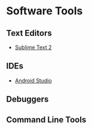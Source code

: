 # Software Tools

## Text Editors
- [Sublime Text 2](https://www.sublimetext.com/)

## IDEs
- [Android Studio](https://developer.android.com/sdk/installing/studio.html)

## Debuggers

## Command Line Tools
